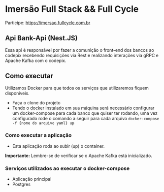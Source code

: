 # Imersão Full Stack && Full Cycle

Participe: https://imersao.fullcycle.com.br

## Api Bank-Api (Nest.JS)

Essa api é responsável por fazer a comunição o front-end dos bancos ao codepix recebendo requisições via Rest e realizando interações via gRPC e Apache Kafka com o codepix.

## Como executar

Utilizamos Docker para que todos os serviços que utilizaremos fiquem disponíveis.

- Faça o clone do projeto
- Tendo o docker instalado em sua máquina será necessário configurar um docker-compose para cada banco que quiser ter rodando, uma vez configurado rode o comando a seguir para cada arquivo
`docker-compose -f {nome do arquivo yaml} up `

### Como executar a aplicação
- Esta aplicação roda ao subir (up) o container.

**Importante:** Lembre-se de verificar se o Apache Kafka está inicializado.

### Serviços utilizados ao executar o docker-compose

- Aplicação principal
- Postgres
